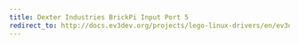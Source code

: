 ```yaml
---
title: Dexter Industries BrickPi Input Port 5
redirect_to: http://docs.ev3dev.org/projects/lego-linux-drivers/en/ev3dev-jessie/brickpi.html#brickpi-in-port-5
---
```

